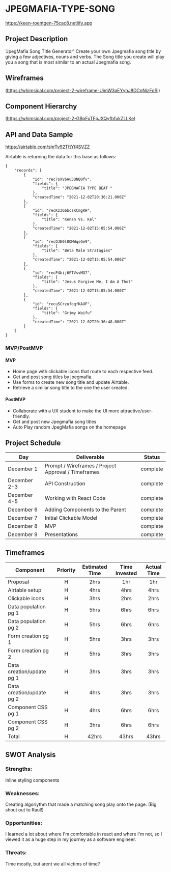 # JPEGMAFIA-TYPE-SONG

https://keen-roentgen-75cac8.netlify.app


## Project Description

'JpegMafia Song Title Generator' Create your own Jpegmafia song title by giving a few adjectives, nouns and verbs. The Song title you create will play you a song that is most similar to an actual Jpegmafia song.

## Wireframes

(https://whimsical.com/project-2-wireframe-UimW3aEYyhJ8DCnNjzFdSj)

## Component Hierarchy

(https://whimsical.com/project-2-GBpFuTFpJXQyfbfukZLLKe)

## API and Data Sample

https://airtable.com/shrTv92TftYf4SVZZ

Airtable is returning the data for this base as follows:

```
{
    "records": [
        {
            "id": "rec7sXV6Au5QNQOfv",
            "fields": {
                "title": "JPEGMAFIA TYPE BEAT "
            },
            "createdTime": "2021-12-02T20:36:21.000Z"
        },
        {
            "id": "recKz3G6bczKCmgKH",
            "fields": {
                "title": "Kenan Vs. Kel"
            },
            "createdTime": "2021-12-02T15:05:54.000Z"
        },
        {
            "id": "recOJE0l0OMWqsGe9",
            "fields": {
                "title": "Beta Male Stratagies"
            },
            "createdTime": "2021-12-02T15:05:54.000Z"
        },
        {
            "id": "recP4bij6FTVsvMO7",
            "fields": {
                "title": "Jesus Forgive Me, I Am A Thot"
            },
            "createdTime": "2021-12-02T15:05:54.000Z"
        },
        {
            "id": "recuSCrzufoqfKAUF",
            "fields": {
                "title": "Grimy Waifu"
            },
            "createdTime": "2021-12-02T20:36:48.000Z"
        }
    ]
}

```

### MVP/PostMVP

#### MVP

- Home page with clickable icons that route to each respective feed.
- Get and post song titles by jpegmafia.
- Use forms to create new song title and update Airtable.
- Retrieve a similar song title to the one the user created.

#### PostMVP

- Collaborate with a UX student to make the UI more attractive/user-friendly.
- Get and post new Jpegmafia song titles
- Auto Play random JpegMafia songs on the homepage

## Project Schedule

| Day          | Deliverable                                         | Status     |
| ------------ | --------------------------------------------------- | ---------- |
| December 1   | Prompt / Wireframes / Project Approval / Timeframes |  complete  |
| December 2-3 | API Construction                                    |  complete  |
| December 4-5 | Working with React Code                             |  complete  |
| December 6   | Adding Components to the Parent                     |  complete  |
| December 7   | Initial Clickable Model                             |  complete  |
| December 8   | MVP                                                 |  complete  |
| December 9   | Presentations                                       |  complete  |

## Timeframes

| Component                 | Priority | Estimated Time | Time Invested | Actual Time |
| ------------------------- | :------: | :------------: | :-----------: | :---------: |
| Proposal                  |    H     |      2hrs      |      1hr      |     1hr     |
| Airtable setup            |    H     |      4hrs      |      4hrs     |     4hrs    |
| Clickable icons           |    H     |      3hrs      |      2hrs     |     2hrs    |
| Data population pg 1      |    H     |      5hrs      |      6hrs     |     6hrs    |
| Data population pg 2      |    H     |      5hrs      |      6hrs     |     6hrs    |
| Form creation pg 1        |    H     |      5hrs      |      3hrs     |     3hrs    |
| Form creation pg 2        |    H     |      5hrs      |      3hrs     |     3hrs    |
| Data creation/update pg 1 |    H     |      3hrs      |      3hrs     |     3hrs    |
| Data creation/update pg 2 |    H     |      4hrs      |      3hrs     |     3hrs    |
| Component CSS pg 1        |    H     |      4hrs      |      6hrs     |     6hrs    |
| Component CSS pg 2        |    H     |      3hrs      |      6hrs     |     6hrs    |
| Total                     |    H     |     42hrs      |      43hrs    |     43hrs   |

## SWOT Analysis

### Strengths:
Inline styling components
### Weaknesses:
Creating algoriythm that made a matching song play onto the page. (Big shout out to Raul!)
### Opportunities:
I learned a lot about where I'm comfortable in react and where I'm not, so I viewed it as a huge step in my journey as a software engineer.
### Threats:
Time mostly, but arent we all victims of time?

